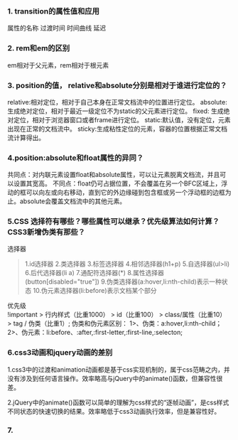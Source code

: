### 1. transition的属性值和应用

属性的名称 过渡时间 时间曲线 延迟

### 2. rem和em的区别

em相对于父元素，rem相对于根元素

### 3. position的值， relative和absolute分别是相对于谁进行定位的？
relative:相对定位，相对于自己本身在正常文档流中的位置进行定位。
absolute:生成绝对定位，相对于最近一级定位不为static的父元素进行定位。
fixed: 生成绝对定位，相对于浏览器窗口或者frame进行定位。
static:默认值，没有定位，元素出现在正常的文档流中。
sticky:生成粘性定位的元素，容器的位置根据正常文档流计算得出。
### 4.position:absolute和float属性的异同？
共同点：对内联元素设置float和absolute属性，可以让元素脱离文档流，并且可以设置其宽高。
不同点：float仍可占据位置，不会覆盖在另一个BFC区域上，浮动的框可以向左或向右移动，直到它的外边缘碰到包含框或另一个浮动框的边框为止。absolute会覆盖文档流中的其他元素。

### 5.CSS 选择符有哪些？哪些属性可以继承？优先级算法如何计算？ CSS3新增伪类有那些？
选择器
> 1.id选择器
  2.类选择器
  3.标签选择器
  4.相邻选择器(h1+p)
  5.自选择器(ul>li)
  6.后代选择器(li a)
  7.通配符选择器(*)
  8.属性选择器(button[disabled="true"])
  9.伪类选择器(a:hover,li:nth-child)表示一种状态
  10.伪元素选择器(li:before)表示文档某个部分
  
优先级  
!important > 行内样式（比重1000） > id（比重100） > class/属性（比重10） > tag / 伪类（比重1）;
伪类和伪元素区别：
1>、伪类：a:hover,li:nth-child；
2>、伪元素：li:before、:after,:first-letter,:first-line,:selecton;

### 6.css3动画和jquery动画的差别

1.css3中的过渡和animation动画都是基于css实现机制的，属于css范畴之内，并没有涉及到任何语言操作。效率略高与jQuery中的animate()函数，但兼容性很差。

2.jQuery中的animate()函数可以简单的理解为css样式的“逐帧动画”，是css样式不同状态的快速切换的结果。效率略低于css3动画执行效率，但是兼容性好。‍
### 7.